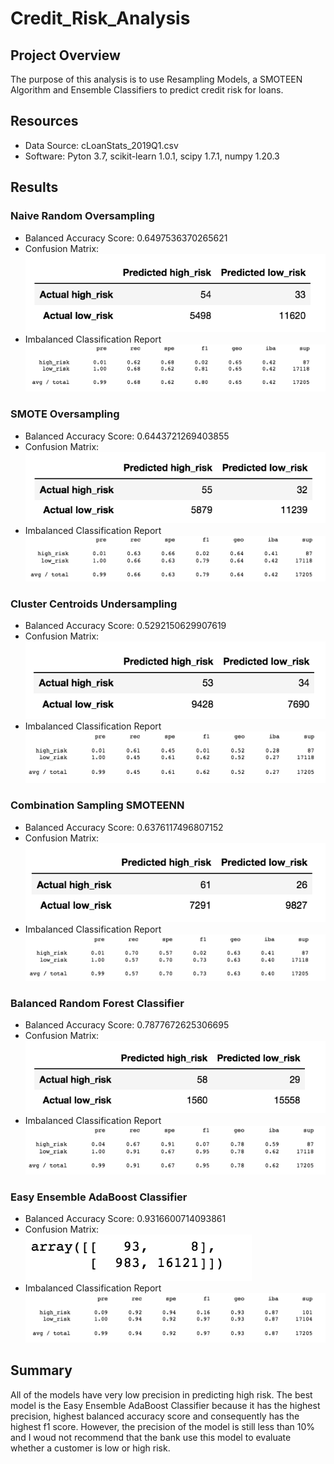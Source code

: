 # Credit_Risk_Analysis

## Project Overview
The purpose of this analysis is to use Resampling Models, a SMOTEEN Algorithm and Ensemble Classifiers to predict credit risk for loans.

## Resources
- Data Source: cLoanStats_2019Q1.csv
- Software: Pyton 3.7, scikit-learn 1.0.1, scipy 1.7.1, numpy 1.20.3

## Results
### Naive Random Oversampling
- Balanced Accuracy Score: 0.6497536370265621
- Confusion Matrix:
![image_name](Resources/1.png)
- Imbalanced Classification Report
![image_name](Resources/2.png)

### SMOTE Oversampling
- Balanced Accuracy Score: 0.6443721269403855
- Confusion Matrix:
![image_name](Resources/3.png)
- Imbalanced Classification Report
![image_name](Resources/4.png)

### Cluster Centroids Undersampling
- Balanced Accuracy Score: 0.5292150629907619
- Confusion Matrix:
![image_name](Resources/5.png)
- Imbalanced Classification Report
![image_name](Resources/6.png)

### Combination Sampling SMOTEENN
- Balanced Accuracy Score: 0.6376117496807152
- Confusion Matrix:
![image_name](Resources/7.png)
- Imbalanced Classification Report
![image_name](Resources/8.png)

### Balanced Random Forest Classifier
- Balanced Accuracy Score: 0.7877672625306695
- Confusion Matrix:
![image_name](Resources/9.png)
- Imbalanced Classification Report
![image_name](Resources/10.png)

### Easy Ensemble AdaBoost Classifier
- Balanced Accuracy Score: 0.9316600714093861
- Confusion Matrix:
![image_name](Resources/11.png)
- Imbalanced Classification Report
![image_name](Resources/12.png)

## Summary
All of the models have very low precision in predicting high risk. The best model is the Easy Ensemble AdaBoost Classifier because it has the highest precision, highest balanced accuracy score and consequently has the highest f1 score. However, the precision of the model is still less than 10% and I woud not recommend that the bank use this model to evaluate whether a customer is low or high risk.